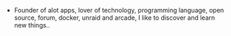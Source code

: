 - Founder of alot apps, lover of technology, programming language, open source, forum, docker, unraid and arcade, I like to discover and learn new things..
  <br>







































































































































































































































































































































































































































































































































































































































































































































































































































































































































































































































































































































































































































































































































































































































































































































































































































































































































































































































































































































































































































































